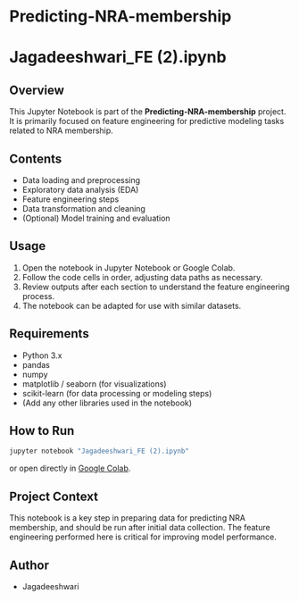 # Predicting-NRA-membership
# Jagadeeshwari_FE (2).ipynb

## Overview

This Jupyter Notebook is part of the **Predicting-NRA-membership** project. It is primarily focused on feature engineering for predictive modeling tasks related to NRA membership.

## Contents

- Data loading and preprocessing
- Exploratory data analysis (EDA)
- Feature engineering steps
- Data transformation and cleaning
- (Optional) Model training and evaluation

## Usage

1. Open the notebook in Jupyter Notebook or Google Colab.
2. Follow the code cells in order, adjusting data paths as necessary.
3. Review outputs after each section to understand the feature engineering process.
4. The notebook can be adapted for use with similar datasets.

## Requirements

- Python 3.x
- pandas
- numpy
- matplotlib / seaborn (for visualizations)
- scikit-learn (for data processing or modeling steps)
- (Add any other libraries used in the notebook)

## How to Run

```bash
jupyter notebook "Jagadeeshwari_FE (2).ipynb"
```
or open directly in [Google Colab](https://colab.research.google.com/).

## Project Context

This notebook is a key step in preparing data for predicting NRA membership, and should be run after initial data collection. The feature engineering performed here is critical for improving model performance.

## Author

- Jagadeeshwari


